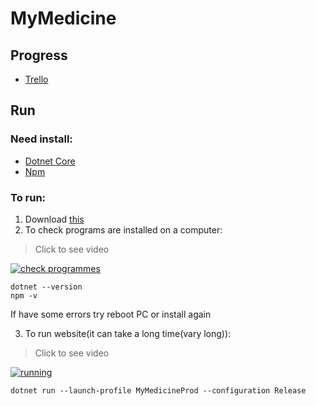 # MyMedicine

## Progress
* [Trello](https://trello.com/b/uiFizmzB/mymedicine)

## Run

### Need install:
* [Dotnet Core](https://www.microsoft.com/net/download/windows)
* [Npm](https://nodejs.org/en/)

### To run:
1. Download [this](https://github.com/NooMiD96/MyMedicine)
2. To check programs are installed on a computer:

>Click to see video

[![check programmes](https://monosnap.com/image/5iuroa7b1B3WCs8mBsjjyvvoWwastB.png)](https://monosnap.com/file/jtTdHPIhYctyoSA1IQlurqsEX4f4bw)

```
dotnet --version
npm -v
```

If have some errors try reboot PC or install again

3. To run website(it can take a long time(vary long)):

>Click to see video

[![running](https://monosnap.com/image/RaONGAm5XkOKrumE4oRt0o57i06alw.png)](https://monosnap.com/direct/XvkARRBVQg6AYsQF0Yho9jhc67KAkQ)

```
dotnet run --launch-profile MyMedicineProd --configuration Release
```
